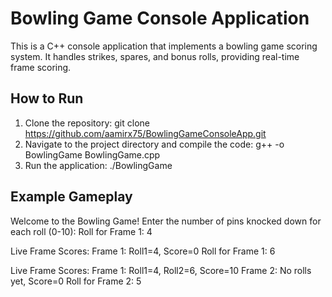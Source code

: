 # Bowling Game Console Application

This is a C++ console application that implements a bowling game scoring system. It handles strikes, spares, and bonus rolls, providing real-time frame scoring.

## How to Run
1. Clone the repository:
    git clone https://github.com/aamirx75/BowlingGameConsoleApp.git
3. Navigate to the project directory and compile the code:
    g++ -o BowlingGame BowlingGame.cpp
4. Run the application:
   ./BowlingGame
   
## Example Gameplay
Welcome to the Bowling Game!
Enter the number of pins knocked down for each roll (0-10):
Roll for Frame 1: 4

Live Frame Scores:
Frame 1: Roll1=4, Score=0
Roll for Frame 1: 6

Live Frame Scores:
Frame 1: Roll1=4, Roll2=6, Score=10
Frame 2: No rolls yet, Score=0
Roll for Frame 2: 5
